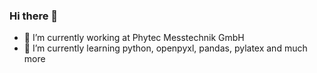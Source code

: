 ### Hi there 👋

- 🔭 I’m currently working at Phytec Messtechnik GmbH
- 🌱 I’m currently learning python, openpyxl, pandas, pylatex and much more


<!--
**nbisc/nbisc** is a ✨ _special_ ✨ repository because its `README.md` (this file) appears on your GitHub profile.

Here are some ideas to get you started:

- 🔭 I’m currently working on ...
- 🌱 I’m currently learning ...
- 👯 I’m looking to collaborate on ...
- 🤔 I’m looking for help with ...
- 💬 Ask me about ...
- 📫 How to reach me: ...
- 😄 Pronouns: ...
- ⚡ Fun fact: ...
-->
